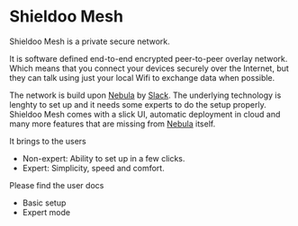 # Shieldoo Mesh
Shieldoo Mesh is a private secure network. 

It is software defined end-to-end encrypted peer-to-peer overlay network. Which means that you connect your devices securely over the Internet, but they can talk using just your local Wifi to exchange data when possible.

The network is build upon [Nebula](https://github.com/slackhq/nebula) by [Slack](https://github.com/slackhq). The underlying technology is lenghty to set up and it needs some experts to do the setup properly. Shieldoo Mesh comes with a slick UI, automatic deployment in cloud and many more features that are missing from [Nebula](https://github.com/slackhq/nebula) itself. 

It brings to the users
- Non-expert: Ability to set up in a few clicks.
- Expert: Simplicity, speed and comfort.

Please find the user docs
- Basic setup
- Expert mode
